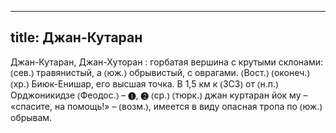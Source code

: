
---
title: Джан-Кутаран
---
Джан-Кутаран, Джан-Хуторан
: горбатая вершина с крутыми склонами: ⦅сев.⦆ травянистый, а ⦅юж.⦆ обрывистый, с оврагами. ⦅Вост.⦆ ⦅оконеч.⦆ ⦅хр.⦆ Биюк-Енишар, его высшая точка. В 1,5 км к ⦅ЗСЗ⦆ от ⦅н.п.⦆ Орджоникидзе ⦅Феодос.⦆ – ❶, ❷ ⦅ср.⦆ ⦅тюрк.⦆ джан куртаран йок му – «спасите, на помощь!» – ⦅возм.⦆, имеется в виду опасная тропа по ⦅юж.⦆ обрывам.

